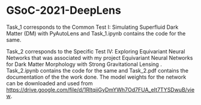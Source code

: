 # GSoC-2021-DeepLens

Task_1 corresponds to the Common Test I: Simulating Superfluid Dark Matter (DM) with PyAutoLens and Task_1.ipynb contains the code for the same.

Task_2 corresponds to the Specific Test IV: Exploring Equivariant Neural Networks that was associated with my project Equivariant Neural Networks for Dark Matter Morphology with Strong Gravitational Lensing . Task_2.ipynb contains the code for the same and Task_2.pdf contains the documentation of the the work done. The model weights for the network can be downloaded and used from https://drive.google.com/file/d/1RltqiiGyDmYWh7Od7FUA_eIt7TYSDwuB/view.

